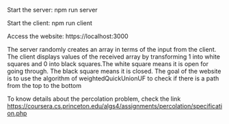Start the server: npm run server  

Start the client: npm run client

Access the website: https://localhost:3000  

The server randomly creates an array in terms of the input from the client. The client displays values of the received array by transforming 1 into white squares and 0 into black squares.The white square means it is open for going through. The black square means it is closed. The goal of the website is to use the algorithm of weightedQuickUnionUF to check if there is a path from the top to the bottom

To know details about the percolation problem, check the link https://coursera.cs.princeton.edu/algs4/assignments/percolation/specification.php

